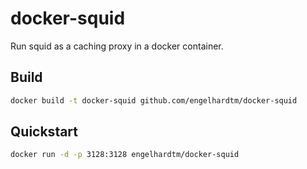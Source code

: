 # docker-squid

Run squid as a caching proxy in a docker container. 

## Build

```bash
docker build -t docker-squid github.com/engelhardtm/docker-squid
```

## Quickstart

```bash
docker run -d -p 3128:3128 engelhardtm/docker-squid
```